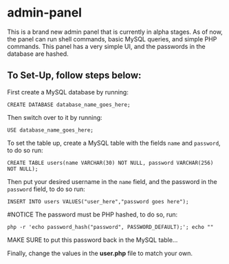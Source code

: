 # admin-panel
This is a brand new admin panel that is currently in alpha stages. As of now, the panel can run shell commands, basic MySQL queries, and simple PHP commands. This panel has a very simple UI, and the passwords in the database are hashed.

## To Set-Up, follow steps below:

First create a MySQL database by running:

```MySQL
CREATE DATABASE database_name_goes_here;
```

Then switch over to it by running:

```MySQL
USE database_name_goes_here;
```

To set the table up, create a MySQL table with the fields `name` and `password`, to do so run:

```MySQL
CREATE TABLE users(name VARCHAR(30) NOT NULL, password VARCHAR(256) NOT NULL);
```
Then put your desired username in the `name` field, and the password in the `password` field, to do so run:
```MySQL
INSERT INTO users VALUES("user_here","password goes here");
```

#NOTICE
The password must be PHP hashed, to do so, run:

```shell
php -r 'echo password_hash("password", PASSWORD_DEFAULT);'; echo ""
```
MAKE SURE to put this password back in the MySQL table...

Finally, change the values in the <b>user.php</b> file to match your own.
